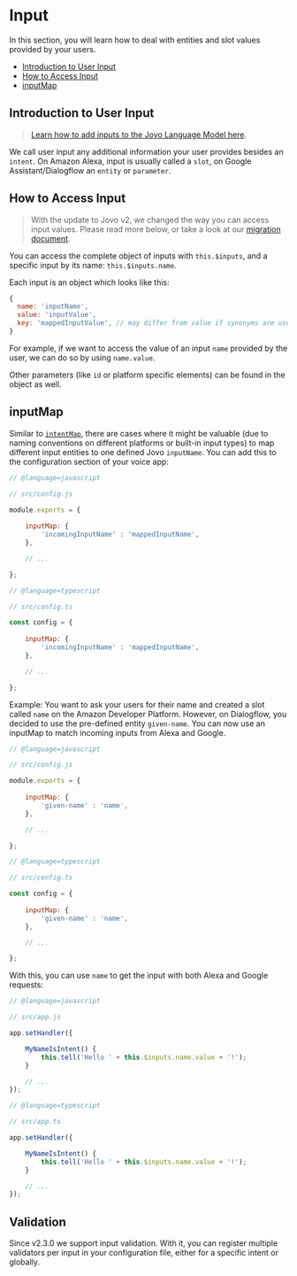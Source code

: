 # Input

In this section, you will learn how to deal with entities and slot values provided by your users.

* [Introduction to User Input](#introduction-to-user-input)
* [How to Access Input](#how-to-access-input)
* [inputMap](#inputmap)

## Introduction to User Input

> [Learn how to add inputs to the Jovo Language Model here](../model '../model').

We call user input any additional information your user provides besides an `intent`. On Amazon Alexa, input is usually called a `slot`, on Google Assistant/Dialogflow an `entity` or `parameter`.


## How to Access Input

 > With the update to Jovo v2, we changed the way you can access input values. Please read more below, or take a look at our [migration document](../../getting-started/installation/v1-migration.md '../installation/v1-migration').

You can access the complete object of inputs with `this.$inputs`, and a specific input by its name: `this.$inputs.name`.

Each input is an object which looks like this:

```javascript
{
  name: 'inputName',
  value: 'inputValue',
  key: 'mappedInputValue', // may differ from value if synonyms are used in language model
}
```
For example, if we want to access the value of an input `name` provided by the user, we can do so by using `name.value`.

Other parameters (like `id` or platform specific elements) can be found in the object as well.


## inputMap

Similar to [`intentMap`](./intents.md#intentmap './intents#intentmap'), there are cases where it might be valuable (due to naming conventions on different platforms or built-in input types) to map different input entities to one defined Jovo `inputName`. You can add this to the configuration section of your voice app:


```javascript
// @language=javascript

// src/config.js

module.exports = {
    
    inputMap: {
        'incomingInputName' : 'mappedInputName',
    },

    // ...

};

// @language=typescript

// src/config.ts

const config = {
    
    inputMap: {
        'incomingInputName' : 'mappedInputName',
    },

    // ...

};
```

Example: You want to ask your users for their name and created a slot called `name` on the Amazon Developer Platform. However, on Dialogflow, you decided to use the pre-defined entity `given-name`. You can now use an inputMap to match incoming inputs from Alexa and Google.


```javascript
// @language=javascript

// src/config.js

module.exports = {
    
    inputMap: {
        'given-name' : 'name',
    },

    // ...

};

// @language=typescript

// src/config.ts

const config = {
    
    inputMap: {
        'given-name' : 'name',
    },

    // ...

};
```

With this, you can use `name` to get the input with both Alexa and Google requests:

```javascript
// @language=javascript

// src/app.js

app.setHandler({

    MyNameIsIntent() {
        this.tell('Hello ' + this.$inputs.name.value + '!');
    }

    // ...
});

// @language=typescript

// src/app.ts

app.setHandler({

    MyNameIsIntent() {
        this.tell('Hello ' + this.$inputs.name.value + '!');
    }

    // ...
});
```

## Validation

Since v2.3.0 we support input validation. With it, you can register multiple validators per input in your configuration file, either for a specific intent or globally.




<!--[metadata]: {"description": "Learn how to deal with entities and slot values provided by your users.", "route": "routing/input"}-->
